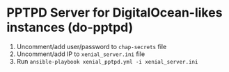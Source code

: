 # PPTPD Server for DigitalOcean-likes instances (do-pptpd)

1. Uncomment/add user/password to `chap-secrets` file
2. Uncomment/add IP to `xenial_server.ini` file
3. Run `ansible-playbook xenial_pptpd.yml -i xenial_server.ini`
